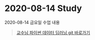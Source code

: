# 2020-08-14 Study

2020-08-14 금요일 수업 내용

> [교수님 파이썬 데이터 딥러닝 git 바로가기](https://github.com/lee7py/Tensorflow-DNN)  
